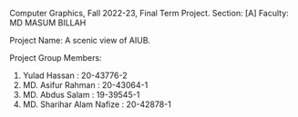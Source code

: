 Computer Graphics, Fall 2022-23, Final Term Project.
Section: [A]
Faculty: MD MASUM BILLAH

Project Name: A scenic view of AIUB.

Project Group Members:
1. Yulad Hassan : 20-43776-2
2. MD. Asifur Rahman : 20-43064-1
3. MD. Abdus Salam : 19-39545-1
4. MD. Sharihar Alam Nafize : 20-42878-1
